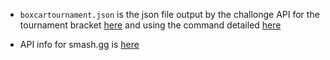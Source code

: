

* `boxcartournament.json` is the json file output by the challonge API for the tournament bracket [here](http://challonge.com/boxcartournament) and using the command detailed [here](https://api.challonge.com/v1/documents/matches/index)


* API info for smash.gg is [here](https://help.smash.gg/hc/en-us/articles/217471947-API-Access)
